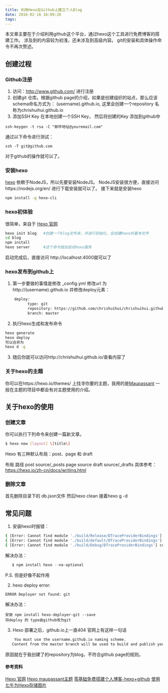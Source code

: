 ```yaml
---
title: 利用Hexo在Github上建立个人Blog
date: 2016-02-16 16:09:26
tags:
---
```


本文章主要在于介绍利用github这个平台，通过hexo这个工具进行免费博客的搭建工作。
涉及到的内容较为初浅，还未涉及到高级内容。
git的安装和具体操作命令不再次赘述。

## 创建过程
### Github注册
1. 访问：http://www.github.com/ 进行注册
2. 创建git 仓库。根据github page的介绍，如果是创建组织的站点，那么应该schema命名方式为：
    (username).github.io, 这里会创建一个repository 名称为chrishuihui.github.io
3. 添加SSH Key
    在本地创建一个SSH Key，  然后将创建的Key 添加到github中
```
ssh-keygen -t rsa -C "邮件地址@youremail.com"
```
通过以下命令进行测试：

```
ssh -T git@github.com
```

对于github的操作就可以了。

### 安装hexo
[hexo](https://hexo.io/zh-cn/docs/index.html) 依赖于NodeJS，所以先要安装NodeJS。
NodeJS安装很方便，直接访问https://nodejs.org/en/ 进行下载安装就可以了。
接下来就是安装hexo

``` bash
npm install -g hexo-cli
```
### hexo初体验
很简单，来自于 [Hexo 官网](https://hexo.io/zh-cn/docs/index.html)

``` bash
hexo init blog   #创建一个blog文件夹，并进行初始化，会创建hexo的基本文件
cd blog          
npm install
hexo server      #这个命令就会启动hexo服务
```

启动完成后，直接访问 http://localhost:4000就可以了

### hexo发布到github上
1. 第一步要做的事情是修改 _config.yml 
    修改url 为 http://(username).github.io
    并修改deploy元素：
``` bash
    deploy:
		  type: git
		  repository: https://github.com/chrishuihui/chrishuihui.github.io.git
		  branch: master
```

2. 执行hexo生成和发布命令

``` bash
hexo generate
hexo deploy
可以合并为
hexo d -g
```

3. 随后你就可以访问http://chrishuihui.github.io/查看内容了

### 关于hexo的主题
你可以在https://hexo.io/themes/ 上找寻你要的主题，我用的是[Maupassant](https://github.com/tufu9441/maupassant-hexo)
一般在主题的项目中都会有对主题使用的介绍。

## 关于hexo的使用
### 创建文章
你可以执行下列命令来创建一篇新文章。

``` bash
$ hexo new [layout] \[title\]
```
Hexo 有三种默认布局：post、page 和 draft

布局	路径
post	source/_posts
page	source
draft	source/_drafts
具体参考：https://hexo.io/zh-cn/docs/writing.html

### 删除文章
首先删除目录下的
db.json文件
然后hexo clean
接着hexo g -d


## 常见问题
1. 安装hexo时报错：

``` bash
{ [Error: Cannot find module './build/Release/DTraceProviderBindings'] code: 'MODULE_NOT_FOUND' }
{ [Error: Cannot find module './build/default/DTraceProviderBindings'] code: 'MODULE_NOT_FOUND' }
{ [Error: Cannot find module './build/Debug/DTraceProviderBindings'] code: 'MODULE_NOT_FOUND' }
```

   
   解决办法：

``` java
   $ npm install hexo --no-optional
```

P.S. 但是好像不起作用

2. hexo deploy error:

```
ERROR Deployer not found: git
```

解决办法：

```
安装 npm install hexo-deployer-git --save
将deploy 的 type由github改为git
```

3. Hexo 部署之后，github.io上一直404
    官网上有这样一句话
``` bash
    You must use the username.github.io naming scheme.
   Content from the master branch will be used to build and publish your GitHub Pages site.
```
原因就在于我创建了的repository为blog，不符合github page的规则。

   
#### 参考资料
[Hexo 官网](https://hexo.io/zh-cn/docs/index.html)
[Hexo maupassant主题](https://github.com/tufu9441/maupassant-hexo)
[零基础免费搭建个人博客-hexo+github](http://hifor.net/2015/07/01/%E9%9B%B6%E5%9F%BA%E7%A1%80%E5%85%8D%E8%B4%B9%E6%90%AD%E5%BB%BA%E4%B8%AA%E4%BA%BA%E5%8D%9A%E5%AE%A2-hexo-github/)
[使用七牛为Hexo存储图片](http://blog.shiqichan.com/use-qiniu-store-image-for-hexo/)



